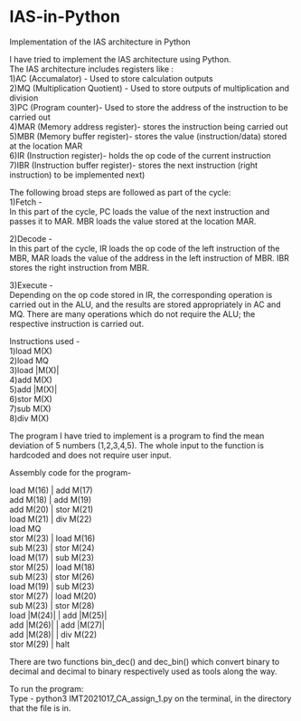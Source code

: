 # IAS-in-Python
Implementation of the IAS architecture in Python

I have tried to implement the IAS architecture using Python.\
The IAS architecture includes registers like : \
1)AC (Accumalator) - Used to store calculation outputs \
2)MQ (Multiplication Quotient) - Used to store outputs of multiplication and division \
3)PC (Program counter)- Used to store the address of the instruction to be carried out\
4)MAR (Memory address register)- stores the instruction being carried out\
5)MBR (Memory buffer register)- stores the value (instruction/data) stored at the location MAR\
6)IR (Instruction register)- holds the op code of the current instruction\
7)IBR (Instruction buffer register)- stores the next instruction (right instruction) to be implemented next)



The following broad steps are followed as part of the cycle: \
1)Fetch - \
In this part of the cycle, PC loads the value of the next instruction and passes it to MAR. MBR loads the value stored at the location MAR. 

2)Decode - \
In this part of the cycle, IR loads the op code of the left instruction of the MBR, MAR loads the value of the address in the left instruction of MBR. IBR stores the right instruction from MBR. 

3)Execute - \
Depending on the op code stored in IR, the corresponding operation is carried out in the ALU, and the results are stored appropriately in AC and MQ. There are many operations which do not require the ALU; the respective instruction is carried out. 


Instructions used - \
1)load M(X)\
2)load MQ\
3)load |M(X)|\
4)add M(X)\
5)add |M(X)|\
6)stor M(X)\
7)sub M(X)\
8)div M(X)




The program I have tried to implement is a program to find the mean deviation of 5 numbers (1,2,3,4,5). The whole input to the function is hardcoded and does not require user input.

Assembly code for the program- 

load M(16) | add M(17)\
add M(18) | add M(19)\
add M(20) | stor M(21)\
load M(21) | div M(22)\
load MQ\
stor M(23) | load M(16)\
sub M(23) | stor M(24)\
load M(17) | sub M(23)\
stor M(25) | load M(18)\
sub M(23) | stor M(26)\
load M(19) | sub M(23)\
stor M(27) | load M(20)\
sub M(23) | stor M(28)\
load |M(24)| | add |M(25)|\
add |M(26)| | add |M(27)|\
add |M(28)| | div M(22)\
stor M(29) | halt


There are two functions bin_dec() and dec_bin() which convert binary to decimal and decimal to binary respectively used as tools along the way.

To run the program:\
Type - python3 IMT2021017_CA_assign_1.py on the terminal, in the directory that the file is in.

